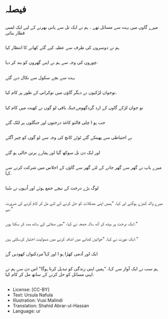 # فیصلہ

##
میرے گاوں میں بہت سے مسائل تھے ۔ ہم نے ایک نل سے پانی بھرنے کے لیے ایک لمبی قطار بنائی

##
ہم نے دوسروں کی طرف سے عطیہ کیے گئے کھانے کا انتظار کیا

##
چوروں کی وجہ سے ہم نے اپنے گھروں کو بند کر دیا.

##
بہت سے بچے سکول سے نکال دیے گئے

##
نوجوان لڑکیوں نے دیگر گاؤں میں نوکرانی کے طور پر کام کیا.

##
نو جوان لڑکے گاوں کے ارد گردگھومےجبکہ باقی لو گوں نے کھیت میں کام کیا

##
جب  ہو ا چلی فالتو کاغذ درختوں اور جنگلوں پر لٹک گئے

##
بے احتیاطی سے پھینکے گئے ٹوٹے کانچ کی وجہ سے لو گوں کو چیر آگئے

##
اور ایک دن نل سوکھ گیا اور ہمارے برتن خالی ہو گئے

##
میرے باپ نے گھر سے گھر جانے کے لئے گھر سے گاؤں کے اجلاس میں شرکت کرنے سے کہا.

##
لوگ بڑے درخت کے نیچے جمع ہوئے اور اُنہوں نے سُنا

##
میرے والد کھڑے ہوگئے اور کہا، "ہمیں اپنی مشکلات کو حل کرنے کے لئے مل کر کام کرنے کی ضرورت ہے."

##
ایک درخت پر بیٹھ کر آٹھ سالہ جمعہ نے کہا، "میں صفائی کے ساتھ مدد کر سکتا ہوں."

##
ایک عورت نے کہا، "خواتین کھانے میں اضافہ کرنے میں شمولیت اختیار کرسکتی ہیں."

##
ایک اور آدمی کھڑا ہو ا اور کہا ٗمردکنواں کھودیں گےٗ

##
ہم سب نے ایک آواز سے کہا، "ہمیں اپنی زندگی کو تبدیل کرنا ہوگا" اس دن سے ہم نے اپنی مسائل کو حل کرنے کے ساتھ مل کر کام کیا.

##
* License: [CC-BY]
* Text: Ursula Nafula
* Illustration: Vusi Malindi
* Translation: Shahid Abrar-ul-Hassan
* Language: ur
